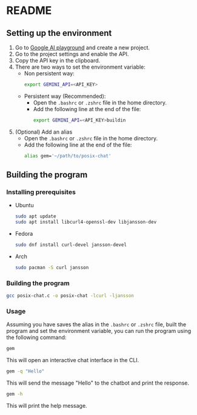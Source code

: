 # README

## Setting up the environment
1. Go to [Google AI playground](https://aistudio.google.com/app/) and create a new project.
2. Go to the project settings and enable the API.
3. Copy the API key in the clipboard.
4. There are two ways to set the environment variable:
    - Non persistent way:
        ```bash
        export GEMINI_API=<API_KEY>
        ```
    - Persistent way (Recommended):
        - Open the `.bashrc` or `.zshrc` file in the home directory.
        - Add the following line at the end of the file:
            ```bash
            export GEMINI_API=<API_KEY>buildin
            ```
5. (Optional) Add an alias
    - Open the `.bashrc` or `.zshrc` file in the home directory.
    - Add the following line at the end of the file:
        ```bash
        alias gem='~/path/to/posix-chat'
        ```

## Building the program

### Installing prerequisites

- Ubuntu
    ```bash
    sudo apt update 
    sudo apt install libcurl4-openssl-dev libjansson-dev
    ```
- Fedora
    ```bash
    sudo dnf install curl-devel jansson-devel
    ```
- Arch
    ```bash
    sudo pacman -S curl jansson
    ```

### Building the program
```bash
gcc posix-chat.c -o posix-chat -lcurl -ljansson
```


### Usage

Assuming you have saves the alias in the `.bashrc` or `.zshrc` file, built the program and set the environment variable, you can run the program using the following command:
```bash
gem
```
This will open an interactive chat interface in the CLI.

```bash
gem -q "Hello"
```
This will send the message "Hello" to the chatbot and print the response.

```bash
gem -h
```
This will print the help message.
